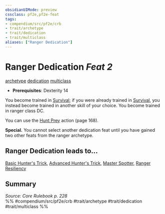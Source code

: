 ```yaml
---
obsidianUIMode: preview
cssclass: pf2e,pf2e-feat
tags:
- compendium/src/pf2e/crb
- trait/archetype
- trait/dedication
- trait/multiclass
aliases: ["Ranger Dedication"]
---
```

# Ranger Dedication  *Feat 2*  
[archetype](archetype.md "Archetype Feat Trait")  [dedication](dedication.md "Dedication Feat Trait")  [multiclass](multiclass.md "Multiclass Feat Trait")  

- **Prerequisites**: Dexterity 14

You become trained in [Survival](skills.md#Survival); if you were already trained in [Survival](skills.md#Survival), you instead become trained in another skill of your choice. You become trained in ranger class DC.

You can use the [Hunt Prey](hunt-prey.md) action (page 168).

**Special.** You cannot select another dedication feat until you have gained two other feats from the ranger archetype.

## Ranger Dedication leads to...

[Basic Hunter's Trick](basic-hunters-trick.md), [Advanced Hunter's Trick](advanced-hunters-trick.md), [Master Spotter](master-spotter.md), [Ranger Resiliency](ranger-resiliency.md)

## Summary

*Source: Core Rulebook p. 228*  
%% #compendium/src/pf2e/crb #trait/archetype #trait/dedication #trait/multiclass %%